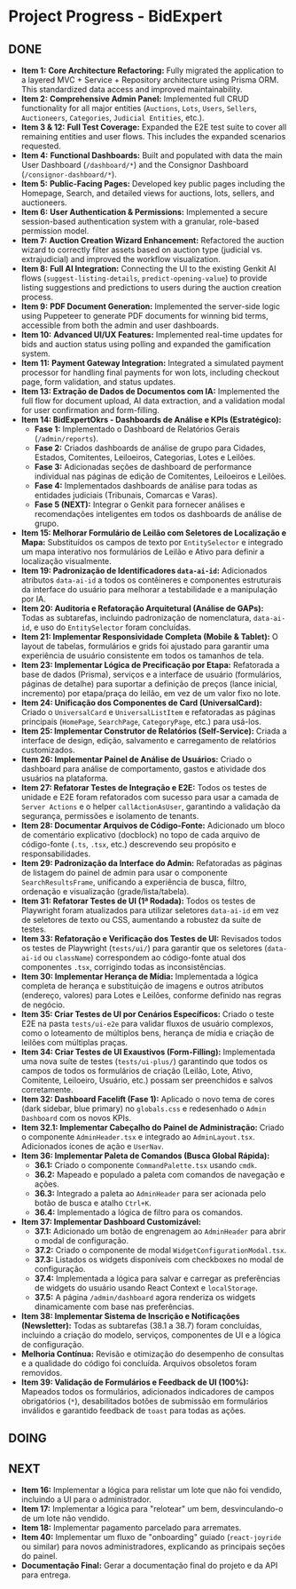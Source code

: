 # Project Progress - BidExpert

## DONE
- **Item 1:** **Core Architecture Refactoring:** Fully migrated the application to a layered MVC + Service + Repository architecture using Prisma ORM. This standardized data access and improved maintainability.
- **Item 2:** **Comprehensive Admin Panel:** Implemented full CRUD functionality for all major entities (`Auctions`, `Lots`, `Users`, `Sellers`, `Auctioneers`, `Categories`, `Judicial Entities`, etc.).
- **Item 3 & 12:** **Full Test Coverage:** Expanded the E2E test suite to cover all remaining entities and user flows. This includes the expanded scenarios requested.
- **Item 4:** **Functional Dashboards:** Built and populated with data the main User Dashboard (`/dashboard/*`) and the Consignor Dashboard (`/consignor-dashboard/*`).
- **Item 5:** **Public-Facing Pages:** Developed key public pages including the Homepage, Search, and detailed views for auctions, lots, sellers, and auctioneers.
- **Item 6:** **User Authentication & Permissions:** Implemented a secure session-based authentication system with a granular, role-based permission model.
- **Item 7:** **Auction Creation Wizard Enhancement:** Refactored the auction wizard to correctly filter assets based on auction type (judicial vs. extrajudicial) and improved the workflow visualization.
- **Item 8:** **Full AI Integration:** Connecting the UI to the existing Genkit AI flows (`suggest-listing-details`, `predict-opening-value`) to provide listing suggestions and predictions to users during the auction creation process.
- **Item 9:** **PDF Document Generation:** Implemented the server-side logic using Puppeteer to generate PDF documents for winning bid terms, accessible from both the admin and user dashboards.
- **Item 10:** **Advanced UI/UX Features:** Implemented real-time updates for bids and auction status using polling and expanded the gamification system.
- **Item 11:** **Payment Gateway Integration:** Integrated a simulated payment processor for handling final payments for won lots, including checkout page, form validation, and status updates.
- **Item 13: Extração de Dados de Documentos com IA:** Implemented the full flow for document upload, AI data extraction, and a validation modal for user confirmation and form-filling.
- **Item 14: BidExpertOkrs - Dashboards de Análise e KPIs (Estratégico):**
    - **Fase 1:** Implementado o Dashboard de Relatórios Gerais (`/admin/reports`).
    - **Fase 2:** Criados dashboards de análise de grupo para Cidades, Estados, Comitentes, Leiloeiros, Categorias, Lotes e Leilões.
    - **Fase 3:** Adicionadas seções de dashboard de performance individual nas páginas de edição de Comitentes, Leiloeiros e Leilões.
    - **Fase 4:** Implementados dashboards de análise para todas as entidades judiciais (Tribunais, Comarcas e Varas).
    - **Fase 5 (NEXT):** Integrar o Genkit para fornecer análises e recomendações inteligentes em todos os dashboards de análise de grupo.
- **Item 15: Melhorar Formulário de Leilão com Seletores de Localização e Mapa:** Substituídos os campos de texto por `EntitySelector` e integrado um mapa interativo nos formulários de Leilão e Ativo para definir a localização visualmente.
- **Item 19: Padronização de Identificadores `data-ai-id`:** Adicionados atributos `data-ai-id` a todos os contêineres e componentes estruturais da interface do usuário para melhorar a testabilidade e a manipulação por IA.
- **Item 20: Auditoria e Refatoração Arquitetural (Análise de GAPs):** Todas as subtarefas, incluindo padronização de nomenclatura, `data-ai-id`, e uso do `EntitySelector` foram concluídas.
- **Item 21: Implementar Responsividade Completa (Mobile & Tablet):** O layout de tabelas, formulários e grids foi ajustado para garantir uma experiência de usuário consistente em todos os tamanhos de tela.
- **Item 23: Implementar Lógica de Precificação por Etapa:** Refatorada a base de dados (Prisma), serviços e a interface de usuário (formulários, páginas de detalhe) para suportar a definição de preços (lance inicial, incremento) por etapa/praça do leilão, em vez de um valor fixo no lote.
- **Item 24: Unificação dos Componentes de Card (UniversalCard):** Criado o `UniversalCard` e `UniversalListItem` e refatoradas as páginas principais (`HomePage`, `SearchPage`, `CategoryPage`, etc.) para usá-los.
- **Item 25: Implementar Construtor de Relatórios (Self-Service):** Criada a interface de design, edição, salvamento e carregamento de relatórios customizados.
- **Item 26: Implementar Painel de Análise de Usuários:** Criado o dashboard para análise de comportamento, gastos e atividade dos usuários na plataforma.
- **Item 27: Refatorar Testes de Integração e E2E:** Todos os testes de unidade e E2E foram refatorados com sucesso para usar a camada de `Server Actions` e o helper `callActionAsUser`, garantindo a validação da segurança, permissões e isolamento de tenants.
- **Item 28: Documentar Arquivos de Código-Fonte:** Adicionado um bloco de comentário explicativo (docblock) no topo de cada arquivo de código-fonte (`.ts`, `.tsx`, etc.) descrevendo seu propósito e responsabilidades.
- **Item 29: Padronização da Interface do Admin:** Refatoradas as páginas de listagem do painel de admin para usar o componente `SearchResultsFrame`, unificando a experiência de busca, filtro, ordenação e visualização (grade/lista/tabela).
- **Item 31: Refatorar Testes de UI (1ª Rodada):** Todos os testes de Playwright foram atualizados para utilizar seletores `data-ai-id` em vez de seletores de texto ou CSS, aumentando a robustez da suíte de testes.
- **Item 33: Refatoração e Verificação dos Testes de UI:** Revisados todos os testes de Playwright (`tests/ui/`) para garantir que os seletores (`data-ai-id` ou `className`) correspondem ao código-fonte atual dos componentes `.tsx`, corrigindo todas as inconsistências.
- **Item 30: Implementar Herança de Mídia:** Implementada a lógica completa de herança e substituição de imagens e outros atributos (endereço, valores) para Lotes e Leilões, conforme definido nas regras de negócio.
- **Item 35: Criar Testes de UI por Cenários Específicos:** Criado o teste E2E na pasta `tests/ui-e2e` para validar fluxos de usuário complexos, como o loteamento de múltiplos bens, herança de mídia e criação de leilões com múltiplas praças.
- **Item 34: Criar Testes de UI Exaustivos (Form-Filling):** Implementada uma nova suíte de testes (`tests/ui-plus/`) garantindo que todos os campos de todos os formulários de criação (Leilão, Lote, Ativo, Comitente, Leiloeiro, Usuário, etc.) possam ser preenchidos e salvos corretamente.
- **Item 32: Dashboard Facelift (Fase 1):** Aplicado o novo tema de cores (dark sidebar, blue primary) no `globals.css` e redesenhado o `Admin Dashboard` com os novos KPIs.
- **Item 32.1: Implementar Cabeçalho do Painel de Administração:** Criado o componente `AdminHeader.tsx` e integrado ao `AdminLayout.tsx`. Adicionados ícones de ação e `UserNav`.
- **Item 36: Implementar Paleta de Comandos (Busca Global Rápida):**
    - **36.1:** Criado o componente `CommandPalette.tsx` usando `cmdk`.
    - **36.2:** Mapeado e populado a paleta com comandos de navegação e ações.
    - **36.3:** Integrado a paleta ao `AdminHeader` para ser acionada pelo botão de busca e atalho `Ctrl+K`.
    - **36.4:** Implementado a lógica de filtro para os comandos.
- **Item 37: Implementar Dashboard Customizável:**
    - **37.1:** Adicionado um botão de engrenagem ao `AdminHeader` para abrir o modal de configuração.
    - **37.2:** Criado o componente de modal `WidgetConfigurationModal.tsx`.
    - **37.3:** Listados os widgets disponíveis com checkboxes no modal de configuração.
    - **37.4:** Implementada a lógica para salvar e carregar as preferências de widgets do usuário usando React Context e `localStorage`.
    - **37.5:** A página `/admin/dashboard` agora renderiza os widgets dinamicamente com base nas preferências.
- **Item 38: Implementar Sistema de Inscrição e Notificações (Newsletter):** Todas as subtarefas (38.1 a 38.7) foram concluídas, incluindo a criação do modelo, serviços, componentes de UI e a lógica de configuração.
- **Melhoria Contínua:** Revisão e otimização do desempenho de consultas e a qualidade do código foi concluída. Arquivos obsoletos foram removidos.
- **Item 39: Validação de Formulários e Feedback de UI (100%):** Mapeados todos os formulários, adicionados indicadores de campos obrigatórios (`*`), desabilitados botões de submissão em formulários inválidos e garantido feedback de `toast` para todas as ações.

## DOING

## NEXT
- **Item 16:** Implementar a lógica para relistar um lote que não foi vendido, incluindo a UI para o administrador.
- **Item 17:** Implementar a lógica para "relotear" um bem, desvinculando-o de um lote não vendido.
- **Item 18:** Implementar pagamento parcelado para arremates.
- **Item 40:** Implementar um fluxo de "onboarding" guiado (`react-joyride` ou similar) para novos administradores, explicando as principais seções do painel.
- **Documentação Final:** Gerar a documentação final do projeto e da API para entrega.
